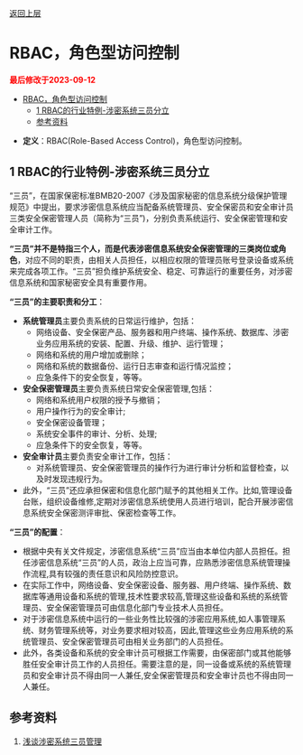 [返回上层](./README.md)

# RBAC，角色型访问控制

<strong><font color="red">最后修改于2023-09-12</font></strong>

- [RBAC，角色型访问控制](#rbac角色型访问控制)
  - [1 RBAC的行业特例-涉密系统三员分立](#1-rbac的行业特例-涉密系统三员分立)
  - [参考资料](#参考资料)


* **定义**：RBAC(Role-Based Access Control)，角色型访问控制。

## 1 RBAC的行业特例-涉密系统三员分立
“三员”，在国家保密标准BMB20-2007《涉及国家秘密的信息系统分级保护管理规范》中提出，要求涉密信息系统应当配备系统管理员、安全保密员和安全审计员三类安全保密管理人员（简称为“三员”)，分别负责系统运行、安全保密管理和安全审计工作。

**“三员”并不是特指三个人，而是代表涉密信息系统安全保密管理的三类岗位或角色**，对应不同的职责，由相关人员担任，以相应权限的管理员账号登录设备或系统来完成各项工作。“三员”担负维护系统安全、稳定、可靠运行的重要任务，对涉密信息系统和国家秘密安全具有重要作用。

**“三员”的主要职责和分工**：
* **系统管理员**主要负责系统的日常运行维护，包括：
  * 网络设备、安全保密产品、服务器和用户终端、操作系统、数据库、涉密业务应用系统的安装、配置、升级、维护、运行管理；
  * 网络和系统的用户增加或删除；
  * 网络和系统的数据备份、运行日志审查和运行情况监控；
  * 应急条件下的安全恢复，等等。
* **安全保密管理员**主要负责系统日常安全保密管理,包括：
  * 网络和系统用户权限的授予与撤销；
  * 用户操作行为的安全审计;
  * 安全保密设备管理；
  * 系统安全事件的审计、分析、处理;
  * 应急条件下的安全恢复，等等。
* **安全审计员**主要负责安全审计工作，包括：
  * 对系统管理员、安全保密管理员的操作行为进行审计分析和监督检查，以及时发现违规行为。
* 此外，“三员”还应承担保密和信息化部门赋予的其他相关工作。比如,管理设备台账，组织设备维修,定期对涉密信息系统使用人员进行培训，配合开展涉密信息系统安全保密测评审批、保密检查等工作。

**“三员”的配置**：
* 根据中央有关文件规定，涉密信息系统“三员”应当由本单位内部人员担任。担任涉密信息系统“三员”的人员，政治上应当可靠，应熟悉涉密信息系统管理操作流程,具有较强的责任意识和风险防控意识。
* 在实际工作中，网络设备、安全保密设备、服务器、用户终端、操作系统、数据库等通用设备和系统的管理,技术性要求较高,管理这些设备和系统的系统管理员、安全保密管理员可由信息化部门专业技术人员担任。
* 对于涉密信息系统中运行的一些业务性比较强的涉密应用系统,如人事管理系统、财务管理系统等，对业务要求相对较高，因此,管理这些业务应用系统的系统管理员、安全保密管理员可由相关业务部门的人员担任。
* 此外，各类设备和系统的安全审计员可根据工作需要，由保密部门或其他能够胜任安全审计员工作的人员担任。需要注意的是，同一设备或系统的系统管理员和安全审计员不得由同一人兼任,安全保密管理员和安全审计员也不得由同一人兼任。

## 参考资料
1.  [浅谈涉密系统三员管理](https://zhuanlan.zhihu.com/p/427733689)